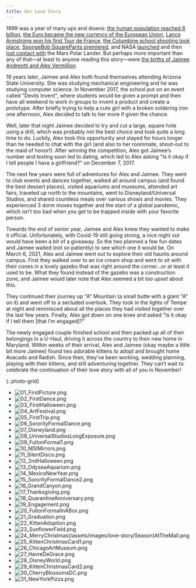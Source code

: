 ```yaml
---
title: Our Love Story
---
```


1999 was a year of many ups and downs: [the human population reached 6 billion](https://en.wikipedia.org/wiki/Day_of_Six_Billion), [the Euro became the new currency of the European Union](https://en.wikipedia.org/wiki/Euro#Introduction), [Lance Armstrong won his first Tour de France](https://en.wikipedia.org/wiki/1999_Tour_de_France#Final_standings), [the Columbine school shooting took place](https://en.wikipedia.org/wiki/Columbine_High_School_massacre), [SpongeBob SquarePants premiered](https://en.wikipedia.org/wiki/List_of_SpongeBob_SquarePants_episodes#Season_1_%281999%E2%80%932001%29), and NASA [launched](https://en.wikipedia.org/wiki/Mars_Polar_Lander#Launch_and_trajectory) and then [lost contact with](https://en.wikipedia.org/wiki/Mars_Polar_Lander#Loss_of_communications) the Mars Polar Lander. But perhaps more important than any of that—at least to anyone reading this story—were [the births of Jaimee Andreotti and Alex Vermillion](https://en.wikipedia.org/wiki/Category:1999_births).

18 years later, Jaimee and Alex both found themselves attending Arizona State University. She was studying mechanical engineering and he was studying computer science. In November 2017, the school put on an event called "Devils Invent", where students would be given a prompt and then have all weekend to work in groups to invent a product and create a prototype. After briefly trying to help a cute girl with a broken soldering iron one afternoon, Alex decided to talk to her more if given the chance. 

Well, later that night Jaimee decided to try and cut a large, square hole using a drill, which was probably not the best choice and took quite a long time to do. Luckily, Alex took this opportunity and stayed for hours longer than he needed to chat with the girl (and also to her roommate, shout-out to the maid of honor!). After winning the competition, Alex got Jaimee’s number and texting soon led to dating, which led to Alex asking "Is it okay if I tell people I have a girlfriend?" on December 7, 2017.

The next few years were full of adventures for Alex and Jaimee. They went to club events and dances together, walked all around campus (and found the best dessert places), visited aquariums and museums, attended art fairs, traveled up north to the mountains, went to Disneyland/Universal Studios, and shared countless meals over various shows and movies. They experienced 3 dorm moves together and the start of a global pandemic, which isn’t too bad when you get to be trapped inside with your favorite person.

Towards the end of senior year, Jaimee and Alex knew they wanted to make it official. Unfortunately, with Covid-19 still going strong, a nice night out would have been a bit of a giveaway. So the two planned a few fun dates and Jaimee waited (not so patiently) to see which one it would be. On March 6, 2021, Alex and Jaimee went out to explore their old haunts around campus. First they walked over to an ice cream shop and went to sit with their cones in a lovely gazebo that was right around the corner...or at least it used to be. What they found instead of the gazebo was a construction zone, and Jaimee would later note that Alex seemed a bit *too upset* about this. 

They continued their journey up "A" Mountain (a small butte with a giant "A" on it) and went off to a secluded overlook. They took in the lights of Tempe at night and reminisced about all the places they had visited together over the last few years. Finally, Alex got down on one knee and asked "Is it okay if I tell them [that I’m engaged]?"

The newly engaged couple finished school and then packed up all of their belongings in a U-Haul, driving it across the country to their new home in Maryland. Within weeks of their arrival, Alex and Jaimee (okay maybe a little bit more Jaimee) found two adorable kittens to adopt and brought home Avacado and Radish. Since then, they’ve been working, wedding planning, playing with their kittens, and still adventuring together. They can’t wait to celebrate the continuation of their love story with all of you in November!

{:.photo-grid}
- ![01_FirstPicture.png](/assets/images/love-story/01_FirstPicture.png)
- ![02_FirstDance.png](/assets/images/love-story/02_FirstDance.png)
- ![03_FirstHalloween.png](/assets/images/love-story/03_FirstHalloween.png)
- ![04_ArtFestival.png](/assets/images/love-story/04_ArtFestival.png)
- ![05_FirstTrip.png](/assets/images/love-story/05_FirstTrip.png)
- ![06_SororityFormalDance.png](/assets/images/love-story/06_SororityFormalDance.png)
- ![07_Disneyland.png](/assets/images/love-story/07_Disneyland.png)
- ![08_UniversalStudiosLongExposure.png](/assets/images/love-story/08_UniversalStudiosLongExposure.png)
- ![09_FultonFormal1.png](/assets/images/love-story/09_FultonFormal1.png)
- ![10_MSIMirrors.png](/assets/images/love-story/10_MSIMirrors.png)
- ![11_SilentDisco.png](/assets/images/love-story/11_SilentDisco.png)
- ![12_2ndHalloween.png](/assets/images/love-story/12_2ndHalloween.png)
- ![13_OdyseaAquarium.png](/assets/images/love-story/13_OdyseaAquarium.png)
- ![14_MexicoNewYear.png](/assets/images/love-story/14_MexicoNewYear.png)
- ![15_SororityFormalDance2.png](/assets/images/love-story/15_SororityFormalDance2.png)
- ![16_GrandCanyon.png](/assets/images/love-story/16_GrandCanyon.png)
- ![17_Thanksgiving.png](/assets/images/love-story/17_Thanksgiving.png)
- ![18_QuarantineAnniversary.png](/assets/images/love-story/18_QuarantineAnniversary.png)
- ![19_Engagement.png](/assets/images/love-story/19_Engagement.png)
- ![20_FultonFormalInABox.png](/assets/images/love-story/20_FultonFormalInABox.png)
- ![21_Graduation.png](/assets/images/love-story/21_Graduation.png)
- ![22_KittenAdoption.png](/assets/images/love-story/22_KittenAdoption.png)
- ![23_SunflowerField.png](/assets/images/love-story/23_SunflowerField.png)
- ![24_MerryChristmas(/assets/images/love-story/Season)AtTheMall.png](24_MerryChristmas%28Season%29AtTheMall.png)
- ![25_KittenChristmasCard1.png](/assets/images/love-story/25_KittenChristmasCard1.png)
- ![26_ChicagoArtMuseum.png](/assets/images/love-story/26_ChicagoArtMuseum.png)
- ![27_HavreDeGrace.png](/assets/images/love-story/27_HavreDeGrace.png)
- ![28_DisneyWorld.png](/assets/images/love-story/28_DisneyWorld.png)
- ![29_KittenChristmasCard2.png](/assets/images/love-story/29_KittenChristmasCard2.png)
- ![30_CherryBlossomsDC.png](/assets/images/love-story/30_CherryBlossomsDC.png)
- ![31_NewYorkPizza.png](/assets/images/love-story/31_NewYorkPizza.png)
